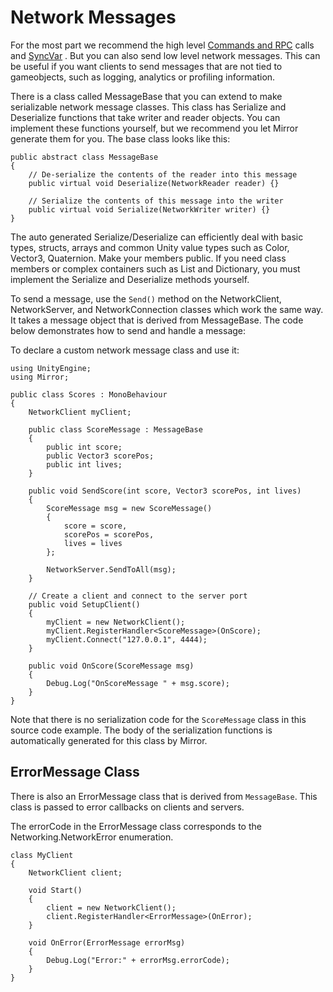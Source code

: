 # Network Messages

For the most part we recommend the high level [Commands and RPC](RemoteActions.md) calls and [SyncVar](../StateSync.md) . But you can also send low level network messages.  This can be useful if you want clients to send messages that are not tied to gameobjects, such as logging, analytics or profiling information.

There is a class called MessageBase that you can extend to make serializable network message classes. This class has Serialize and Deserialize functions that take writer and reader objects. You can implement these functions yourself, but we recommend you let Mirror generate them for you.
The base class looks like this:

```
public abstract class MessageBase
{
    // De-serialize the contents of the reader into this message
    public virtual void Deserialize(NetworkReader reader) {}

    // Serialize the contents of this message into the writer
    public virtual void Serialize(NetworkWriter writer) {}
}
```

The auto generated Serialize/Deserialize can efficiently deal with basic types, structs, arrays and common Unity value types such as Color, Vector3, Quaternion. Make your members public. If you need class members or complex containers such as List and Dictionary, you must implement the Serialize and Deserialize methods yourself.

To send a message, use the `Send()` method on the NetworkClient, NetworkServer, and NetworkConnection classes which work the same way. It takes a message object that is derived from MessageBase. The code below demonstrates how to send and handle a message:

To declare a custom network message class and use it:

```
using UnityEngine;
using Mirror;

public class Scores : MonoBehaviour
{
    NetworkClient myClient;

    public class ScoreMessage : MessageBase
    {
        public int score;
        public Vector3 scorePos;
        public int lives;
    }

    public void SendScore(int score, Vector3 scorePos, int lives)
    {
        ScoreMessage msg = new ScoreMessage() 
        {
            score = score,
            scorePos = scorePos,
            lives = lives
        };
        
        NetworkServer.SendToAll(msg);
    }

    // Create a client and connect to the server port
    public void SetupClient()
    {
        myClient = new NetworkClient();
        myClient.RegisterHandler<ScoreMessage>(OnScore);
        myClient.Connect("127.0.0.1", 4444);
    }

    public void OnScore(ScoreMessage msg)
    {
        Debug.Log("OnScoreMessage " + msg.score);
    }
}
```

Note that there is no serialization code for the `ScoreMessage` class in this source code example. The body of the serialization functions is automatically generated for this class by Mirror.

## ErrorMessage Class

There is also an ErrorMessage class that is derived from `MessageBase`. This class is passed to error callbacks on clients and servers.

The errorCode in the ErrorMessage class corresponds to the Networking.NetworkError enumeration.

```
class MyClient
{
    NetworkClient client;
    
    void Start()
    {
        client = new NetworkClient();
        client.RegisterHandler<ErrorMessage>(OnError);
    }
    
    void OnError(ErrorMessage errorMsg)
    {
        Debug.Log("Error:" + errorMsg.errorCode);
    }
}
```
